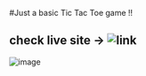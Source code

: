 #Just a  basic Tic Tac Toe game !!
## check live site -> ![link](https://cozy-salamander-cca81e.netlify.app/)

![image](https://github.com/user-attachments/assets/dcabd338-ed89-4214-90f8-4fd43ea13889)

